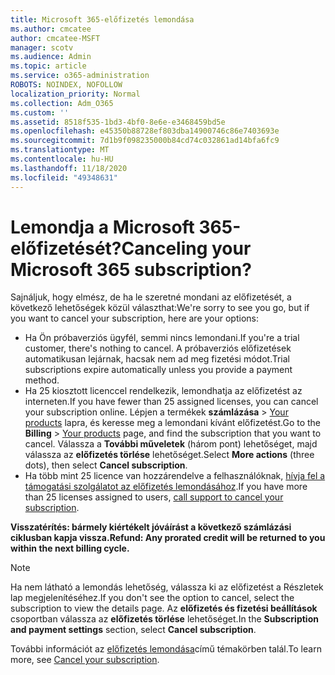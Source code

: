 ```yaml
---
title: Microsoft 365-előfizetés lemondása
ms.author: cmcatee
author: cmcatee-MSFT
manager: scotv
ms.audience: Admin
ms.topic: article
ms.service: o365-administration
ROBOTS: NOINDEX, NOFOLLOW
localization_priority: Normal
ms.collection: Adm_O365
ms.custom: ''
ms.assetid: 8518f535-1bd3-4bf0-8e6e-e3468459bd5e
ms.openlocfilehash: e45350b88728ef803dba14900746c86e7403693e
ms.sourcegitcommit: 7d1b9f098235000b84cd74c032861ad14bfa6fc9
ms.translationtype: MT
ms.contentlocale: hu-HU
ms.lasthandoff: 11/18/2020
ms.locfileid: "49348631"
---
```

# <a name="canceling-your-microsoft-365-subscription"></a><span data-ttu-id="5a9de-102">Lemondja a Microsoft 365-előfizetését?</span><span class="sxs-lookup"><span data-stu-id="5a9de-102">Canceling your Microsoft 365 subscription?</span></span>

<span data-ttu-id="5a9de-103">Sajnáljuk, hogy elmész, de ha le szeretné mondani az előfizetését, a következő lehetőségek közül választhat:</span><span class="sxs-lookup"><span data-stu-id="5a9de-103">We're sorry to see you go, but if you want to cancel your subscription, here are your options:</span></span>
  
- <span data-ttu-id="5a9de-104">Ha Ön próbaverziós ügyfél, semmi nincs lemondani.</span><span class="sxs-lookup"><span data-stu-id="5a9de-104">If you're a trial customer, there's nothing to cancel.</span></span> <span data-ttu-id="5a9de-105">A próbaverziós előfizetések automatikusan lejárnak, hacsak nem ad meg fizetési módot.</span><span class="sxs-lookup"><span data-stu-id="5a9de-105">Trial subscriptions expire automatically unless you provide a payment method.</span></span>
- <span data-ttu-id="5a9de-106">Ha 25 kiosztott licenccel rendelkezik, lemondhatja az előfizetést az interneten.</span><span class="sxs-lookup"><span data-stu-id="5a9de-106">If you have fewer than 25 assigned licenses, you can cancel your subscription online.</span></span> <span data-ttu-id="5a9de-107">Lépjen a termékek **számlázása** \> [Your products](https://go.microsoft.com/fwlink/p/?linkid=842054) lapra, és keresse meg a lemondani kívánt előfizetést.</span><span class="sxs-lookup"><span data-stu-id="5a9de-107">Go to the **Billing** \> [Your products](https://go.microsoft.com/fwlink/p/?linkid=842054) page, and find the subscription that you want to cancel.</span></span> <span data-ttu-id="5a9de-108">Válassza a **További műveletek** (három pont) lehetőséget, majd válassza az **előfizetés törlése** lehetőséget.</span><span class="sxs-lookup"><span data-stu-id="5a9de-108">Select **More actions** (three dots), then select **Cancel subscription**.</span></span>
- <span data-ttu-id="5a9de-109">Ha több mint 25 licence van hozzárendelve a felhasználóknak, [hívja fel a támogatási szolgálatot az előfizetés lemondásához](https://docs.microsoft.com/microsoft-365/admin/contact-support-for-business-products?view=o365-worldwide).</span><span class="sxs-lookup"><span data-stu-id="5a9de-109">If you have more than 25 licenses assigned to users, [call support to cancel your subscription](https://docs.microsoft.com/microsoft-365/admin/contact-support-for-business-products?view=o365-worldwide).</span></span>

<span data-ttu-id="5a9de-110">**Visszatérítés: bármely kiértékelt jóváírást a következő számlázási ciklusban kapja vissza.**</span><span class="sxs-lookup"><span data-stu-id="5a9de-110">**Refund: Any prorated credit will be returned to you within the next billing cycle.**</span></span>

> [!NOTE]
> <span data-ttu-id="5a9de-111">Ha nem látható a lemondás lehetőség, válassza ki az előfizetést a Részletek lap megjelenítéséhez.</span><span class="sxs-lookup"><span data-stu-id="5a9de-111">If you don't see the option to cancel, select the subscription to view the details page.</span></span> <span data-ttu-id="5a9de-112">Az **előfizetés és fizetési beállítások** csoportban válassza az **előfizetés törlése** lehetőséget.</span><span class="sxs-lookup"><span data-stu-id="5a9de-112">In the **Subscription and payment settings** section, select **Cancel subscription**.</span></span>

<span data-ttu-id="5a9de-113">További információt az [előfizetés lemondása](https://docs.microsoft.com/microsoft-365/commerce/subscriptions/cancel-your-subscription)című témakörben talál.</span><span class="sxs-lookup"><span data-stu-id="5a9de-113">To learn more, see [Cancel your subscription](https://docs.microsoft.com/microsoft-365/commerce/subscriptions/cancel-your-subscription).</span></span>